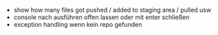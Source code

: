 - show how many files got pushed / added to staging area / pulled usw
- console nach ausführen offen lassen oder mit enter schließen
- exception handling wenn kein repo gefunden